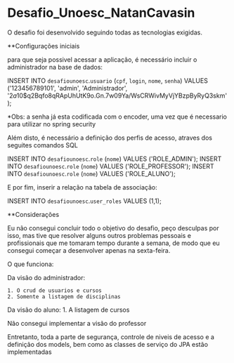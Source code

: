# Desafio_Unoesc_NatanCavasin

O desafio foi desenvolvido seguindo todas as tecnologias exigidas.

**Configurações iniciais

para que seja possivel acessar a aplicação, é necessário incluir o administrador na base de dados:

INSERT INTO `desafiounoesc`.`usuario` (`cpf`, `login`, `nome`, `senha`) VALUES ('123456789101', 'admin', 'Administrador', '$2a$10$q2Bqfo8qRApUhUtK9o.Gn.7w09Ya/WsCRWivMyVjYBzpByRyQ3skm');

*Obs: a senha já esta codificada com o encoder, uma vez que é necessario para utilizar no spring security

Além disto, é necessário a definição dos perfis de acesso, atraves dos seguites comandos SQL

INSERT INTO `desafiounoesc`.`role` (`nome`) VALUES ('ROLE_ADMIN');
INSERT INTO `desafiounoesc`.`role` (`nome`) VALUES ('ROLE_PROFESSOR');
INSERT INTO `desafiounoesc`.`role` (`nome`) VALUES ('ROLE_ALUNO');

E por fim, inserir a relação na tabela de associação:

INSERT INTO `desafiounoesc`.`user_roles` VALUES (1,1);

**Considerações

Eu não consegui concluir todo o objetivo do desafio, peço desculpas por isso, mas tive que resolver alguns outros problemas pessoais 
e profissionais que me tomaram tempo durante a semana, de modo que eu consegui começar a desenvolver apenas na sexta-feira.

O que funciona:

  Da visão do administrador:

    1. O crud de usuarios e cursos
    2. Somente a listagem de disciplinas
   
 Da visão do aluno:
    1. A listagem de cursos
    
Não consegui implementar a visão do professor

Entretanto, toda a parte de segurança, controle de niveis de acesso e a definição dos models, bem como as classes de serviço do JPA estão implementadas
